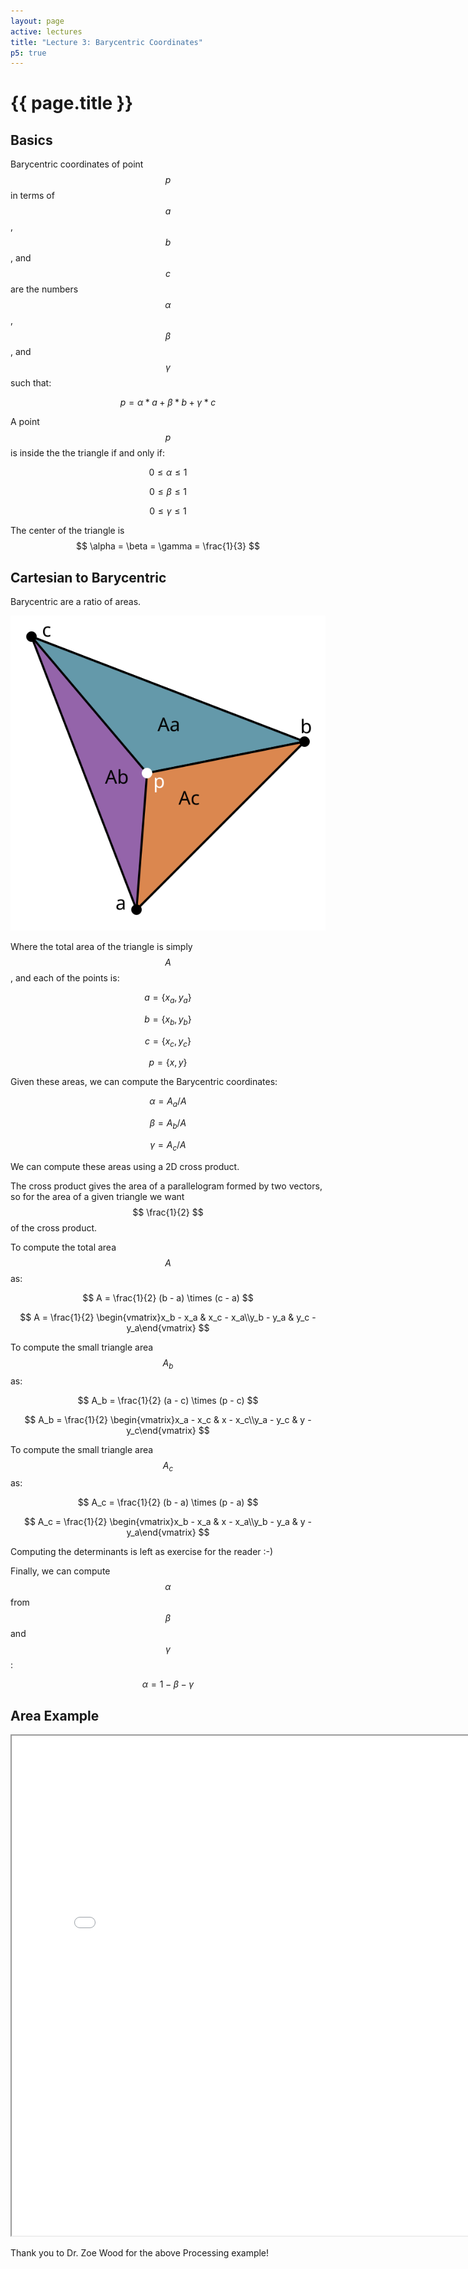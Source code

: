 ```yaml
---
layout: page
active: lectures
title: "Lecture 3: Barycentric Coordinates"
p5: true
---
```


# {{ page.title }}

## Basics

Barycentric coordinates of point $$ p $$ in terms of $$ a $$, $$ b $$, and $$ c $$
are the numbers $$ \alpha $$, $$ \beta $$, and $$ \gamma $$ such that:

$$ p = \alpha * a + \beta * b + \gamma * c $$

A point $$ p $$ is inside the the triangle if and only if:

$$ 0 \leq \alpha \leq 1 $$

$$ 0 \leq \beta \leq 1 $$

$$ 0 \leq \gamma \leq 1 $$

The center of the triangle is $$ \alpha = \beta = \gamma = \frac{1}{3} $$


## Cartesian to Barycentric

Barycentric are a ratio of areas.

![figure-01](03-figure-01.svg)

Where the total area of the triangle is simply $$ A $$, and each of the points is:

$$ a = \{ x_a, y_a \} $$

$$ b = \{ x_b, y_b \} $$

$$ c = \{ x_c, y_c \} $$

$$ p = \{ x, y \} $$

Given these areas, we can compute the Barycentric coordinates:

$$ \alpha = A_a / A $$

$$ \beta = A_b / A $$

$$ \gamma = A_c / A $$

We can compute these areas using a 2D cross product.

The cross product gives the area of a parallelogram formed by two vectors, so for the area of a given triangle we want $$ \frac{1}{2} $$ of the cross product.

To compute the total area $$ A $$ as:

$$ A = \frac{1}{2} (b - a) \times (c - a) $$

$$ A = \frac{1}{2} \begin{vmatrix}x_b - x_a & x_c - x_a\\y_b - y_a & y_c - y_a\end{vmatrix} $$


To compute the small triangle area $$ A_b $$ as:

$$ A_b = \frac{1}{2} (a - c) \times (p - c) $$

$$ A_b = \frac{1}{2} \begin{vmatrix}x_a - x_c & x - x_c\\y_a - y_c & y - y_c\end{vmatrix} $$


To compute the small triangle area $$ A_c $$ as:

$$ A_c = \frac{1}{2} (b - a) \times (p - a) $$

$$ A_c = \frac{1}{2} \begin{vmatrix}x_b - x_a & x - x_a\\y_b - y_a & y - y_a\end{vmatrix} $$

Computing the determinants is left as exercise for the reader :-)

Finally, we can compute $$ \alpha $$ from $$ \beta $$ and $$ \gamma $$:

$$ \alpha = 1 - \beta - \gamma $$


## Area Example

<div id="exampleDisplay">
  <iframe id="exampleFrame" src="03-example-barycentric-area.html" width="800px" height="800px"></iframe>
</div>

Thank you to Dr. Zoe Wood for the above Processing example!
